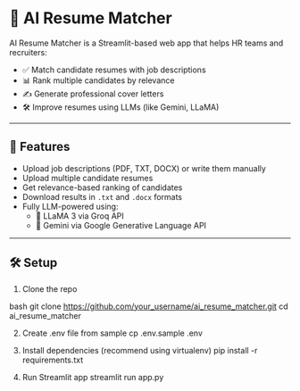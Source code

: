 # 🧠 AI Resume Matcher

AI Resume Matcher is a Streamlit-based web app that helps HR teams and recruiters:
- ✅ Match candidate resumes with job descriptions
- 📊 Rank multiple candidates by relevance
- ✍️ Generate professional cover letters
- 🛠 Improve resumes using LLMs (like Gemini, LLaMA)

---

## 🚀 Features

- Upload job descriptions (PDF, TXT, DOCX) or write them manually
- Upload multiple candidate resumes
- Get relevance-based ranking of candidates
- Download results in `.txt` and `.docx` formats
- Fully LLM-powered using:
  - 🦙 LLaMA 3 via Groq API
  - 🔷 Gemini via Google Generative Language API

---

## 🛠 Setup

1. Clone the repo

bash
git clone https://github.com/your_username/ai_resume_matcher.git
cd ai_resume_matcher

2. Create .env file from sample
cp .env.sample .env

3. Install dependencies (recommend using virtualenv)
pip install -r requirements.txt

4. Run Streamlit app
streamlit run app.py

